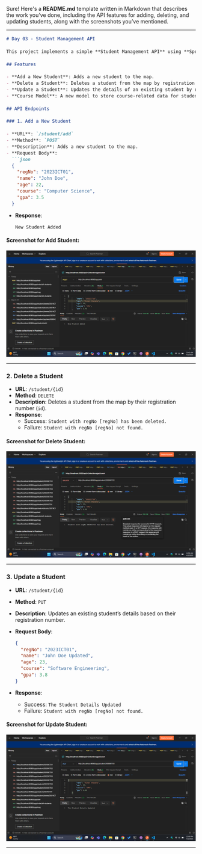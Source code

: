 Sure! Here's a **README.md** template written in Markdown that describes the work you’ve done, including the API features for adding, deleting, and updating students, along with the screenshots you’ve mentioned.

---

```markdown
# Day 03 - Student Management API

This project implements a simple **Student Management API** using **Spring Boot**. It allows users to add, delete, and update student records in an in-memory map, along with the creation of a new **Course** model. The API operations are mapped to various HTTP methods, such as **POST**, **DELETE**, and **PUT**.

## Features

- **Add a New Student**: Adds a new student to the map.
- **Delete a Student**: Deletes a student from the map by registration number.
- **Update a Student**: Updates the details of an existing student by registration number.
- **Course Model**: A new model to store course-related data for students.

## API Endpoints

### 1. Add a New Student

- **URL**: `/student/add`
- **Method**: `POST`
- **Description**: Adds a new student to the map.
- **Request Body**:
  ```json
  {
    "regNo": "2023ICT01",
    "name": "John Doe",
    "age": 22,
    "course": "Computer Science",
    "gpa": 3.5
  }
  ```

- **Response**:
  ```plaintext
  New Student Added
  ```

#### Screenshot for Add Student:
![Add New Student](./Screenshots/One.png)

---

### 2. Delete a Student

- **URL**: `/student/{id}`
- **Method**: `DELETE`
- **Description**: Deletes a student from the map by their registration number (`id`).
- **Response**:
  - Success: `Student with regNo [regNo] has been deleted.`
  - Failure: `Student with regNo [regNo] not found.`

#### Screenshot for Delete Student:
![Delete Student](./Screenshots/Two.png)

---

### 3. Update a Student

- **URL**: `/student/{id}`
- **Method**: `PUT`
- **Description**: Updates an existing student’s details based on their registration number.
- **Request Body**:
  ```json
  {
    "regNo": "2023ICT01",
    "name": "John Doe Updated",
    "age": 23,
    "course": "Software Engineering",
    "gpa": 3.8
  }
  ```

- **Response**:
  - Success: `The Student Details Updated`
  - Failure: `Student with regNo [regNo] not found.`

#### Screenshot for Update Student:
![Update Student](./Screenshots/Three.png)

---
